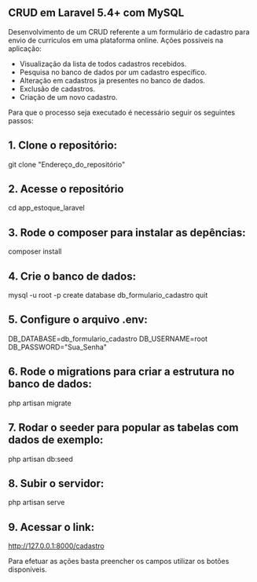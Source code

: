 ## CRUD em Laravel 5.4+ com MySQL

Desenvolvimento de um CRUD referente a um formulário de cadastro para envio de curriculos em uma plataforma online. Ações possiveis na aplicação:

- Visualização da lista de todos cadastros recebidos.
- Pesquisa no banco de dados por um cadastro específico.
- Alteração em cadastros ja presentes no banco de dados.
- Exclusão de cadastros.
- Criação de um novo cadastro.

Para que o processo seja executado é necessário seguir os seguintes passos:

## 1. Clone o repositório:

git clone "Endereço_do_repositório"

## 2. Acesse o repositório

cd app_estoque_laravel

## 3. Rode o composer para instalar as depências:

composer install

## 4. Crie o banco de dados:

mysql -u root -p
create database db_formulario_cadastro
quit

## 5. Configure o arquivo .env:

DB_DATABASE=db_formulario_cadastro
DB_USERNAME=root
DB_PASSWORD="Sua_Senha"

## 6. Rode o migrations para criar a estrutura no banco de dados:

php artisan migrate

## 7. Rodar o seeder para popular as tabelas com dados de exemplo:

php artisan db:seed

## 8. Subir o servidor:

php artisan serve

## 9. Acessar o link:

http://127.0.0.1:8000/cadastro

Para efetuar as ações basta preencher os campos utilizar os botões disponíveis.